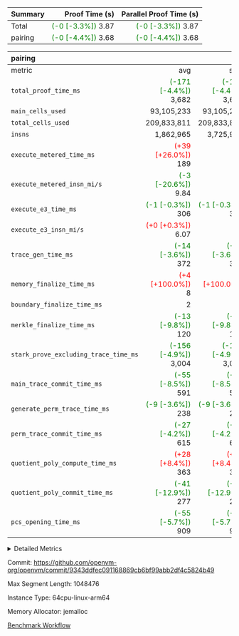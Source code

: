 | Summary | Proof Time (s) | Parallel Proof Time (s) |
|:---|---:|---:|
| Total | <span style='color: green'>(-0 [-3.3%])</span> 3.87 | <span style='color: green'>(-0 [-3.3%])</span> 3.87 |
| pairing | <span style='color: green'>(-0 [-4.4%])</span> 3.68 | <span style='color: green'>(-0 [-4.4%])</span> 3.68 |


| pairing |||||
|:---|---:|---:|---:|---:|
|metric|avg|sum|max|min|
| `total_proof_time_ms ` | <span style='color: green'>(-171 [-4.4%])</span> 3,682 | <span style='color: green'>(-171 [-4.4%])</span> 3,682 | <span style='color: green'>(-171 [-4.4%])</span> 3,682 | <span style='color: green'>(-171 [-4.4%])</span> 3,682 |
| `main_cells_used     ` |  93,105,233 |  93,105,233 |  93,105,233 |  93,105,233 |
| `total_cells_used    ` |  209,833,811 |  209,833,811 |  209,833,811 |  209,833,811 |
| `insns               ` |  1,862,965 |  3,725,930 |  1,862,965 |  1,862,965 |
| `execute_metered_time_ms` | <span style='color: red'>(+39 [+26.0%])</span> 189 | -          | -          | -          |
| `execute_metered_insn_mi/s` | <span style='color: green'>(-3 [-20.6%])</span> 9.84 | -          | <span style='color: green'>(-3 [-20.6%])</span> 9.84 | <span style='color: green'>(-3 [-20.6%])</span> 9.84 |
| `execute_e3_time_ms  ` | <span style='color: green'>(-1 [-0.3%])</span> 306 | <span style='color: green'>(-1 [-0.3%])</span> 306 | <span style='color: green'>(-1 [-0.3%])</span> 306 | <span style='color: green'>(-1 [-0.3%])</span> 306 |
| `execute_e3_insn_mi/s` | <span style='color: red'>(+0 [+0.3%])</span> 6.07 | -          | <span style='color: red'>(+0 [+0.3%])</span> 6.07 | <span style='color: red'>(+0 [+0.3%])</span> 6.07 |
| `trace_gen_time_ms   ` | <span style='color: green'>(-14 [-3.6%])</span> 372 | <span style='color: green'>(-14 [-3.6%])</span> 372 | <span style='color: green'>(-14 [-3.6%])</span> 372 | <span style='color: green'>(-14 [-3.6%])</span> 372 |
| `memory_finalize_time_ms` | <span style='color: red'>(+4 [+100.0%])</span> 8 | <span style='color: red'>(+4 [+100.0%])</span> 8 | <span style='color: red'>(+4 [+100.0%])</span> 8 | <span style='color: red'>(+4 [+100.0%])</span> 8 |
| `boundary_finalize_time_ms` |  2 |  2 |  2 |  2 |
| `merkle_finalize_time_ms` | <span style='color: green'>(-13 [-9.8%])</span> 120 | <span style='color: green'>(-13 [-9.8%])</span> 120 | <span style='color: green'>(-13 [-9.8%])</span> 120 | <span style='color: green'>(-13 [-9.8%])</span> 120 |
| `stark_prove_excluding_trace_time_ms` | <span style='color: green'>(-156 [-4.9%])</span> 3,004 | <span style='color: green'>(-156 [-4.9%])</span> 3,004 | <span style='color: green'>(-156 [-4.9%])</span> 3,004 | <span style='color: green'>(-156 [-4.9%])</span> 3,004 |
| `main_trace_commit_time_ms` | <span style='color: green'>(-55 [-8.5%])</span> 591 | <span style='color: green'>(-55 [-8.5%])</span> 591 | <span style='color: green'>(-55 [-8.5%])</span> 591 | <span style='color: green'>(-55 [-8.5%])</span> 591 |
| `generate_perm_trace_time_ms` | <span style='color: green'>(-9 [-3.6%])</span> 238 | <span style='color: green'>(-9 [-3.6%])</span> 238 | <span style='color: green'>(-9 [-3.6%])</span> 238 | <span style='color: green'>(-9 [-3.6%])</span> 238 |
| `perm_trace_commit_time_ms` | <span style='color: green'>(-27 [-4.2%])</span> 615 | <span style='color: green'>(-27 [-4.2%])</span> 615 | <span style='color: green'>(-27 [-4.2%])</span> 615 | <span style='color: green'>(-27 [-4.2%])</span> 615 |
| `quotient_poly_compute_time_ms` | <span style='color: red'>(+28 [+8.4%])</span> 363 | <span style='color: red'>(+28 [+8.4%])</span> 363 | <span style='color: red'>(+28 [+8.4%])</span> 363 | <span style='color: red'>(+28 [+8.4%])</span> 363 |
| `quotient_poly_commit_time_ms` | <span style='color: green'>(-41 [-12.9%])</span> 277 | <span style='color: green'>(-41 [-12.9%])</span> 277 | <span style='color: green'>(-41 [-12.9%])</span> 277 | <span style='color: green'>(-41 [-12.9%])</span> 277 |
| `pcs_opening_time_ms ` | <span style='color: green'>(-55 [-5.7%])</span> 909 | <span style='color: green'>(-55 [-5.7%])</span> 909 | <span style='color: green'>(-55 [-5.7%])</span> 909 | <span style='color: green'>(-55 [-5.7%])</span> 909 |



<details>
<summary>Detailed Metrics</summary>

|  | keygen_time_ms | commit_exe_time_ms | app proof_time_ms |
| --- | --- | --- |
|  | 1,044 | 9 | 5,312 | 

| group | prove_segment_time_ms | memory_to_vec_partition_time_ms | insns | fri.log_blowup | execute_metered_time_ms | execute_metered_insn_mi/s | compute_user_public_values_proof_time_ms |
| --- | --- | --- | --- | --- | --- | --- | --- |
| pairing | 5,052 | 24 | 1,862,965 | 1 | 189 | 9.84 | 57 | 

| group | air_name | quotient_deg | interactions | constraints |
| --- | --- | --- | --- | --- |
| pairing | AccessAdapterAir<16> | 2 | 5 | 12 | 
| pairing | AccessAdapterAir<2> | 2 | 5 | 12 | 
| pairing | AccessAdapterAir<32> | 2 | 5 | 12 | 
| pairing | AccessAdapterAir<4> | 2 | 5 | 12 | 
| pairing | AccessAdapterAir<8> | 2 | 5 | 12 | 
| pairing | BitwiseOperationLookupAir<8> | 2 | 2 | 4 | 
| pairing | KeccakVmAir | 2 | 321 | 4,513 | 
| pairing | MemoryMerkleAir<8> | 2 | 4 | 39 | 
| pairing | PersistentBoundaryAir<8> | 2 | 3 | 7 | 
| pairing | PhantomAir | 2 | 3 | 5 | 
| pairing | Poseidon2PeripheryAir<BabyBearParameters>, 1> | 2 | 1 | 286 | 
| pairing | ProgramAir | 1 | 1 | 4 | 
| pairing | RangeTupleCheckerAir<2> | 1 | 1 | 4 | 
| pairing | Rv32HintStoreAir | 2 | 18 | 28 | 
| pairing | VariableRangeCheckerAir | 1 | 1 | 4 | 
| pairing | VmAirWrapper<Rv32BaseAluAdapterAir, BaseAluCoreAir<4, 8> | 2 | 20 | 37 | 
| pairing | VmAirWrapper<Rv32BaseAluAdapterAir, LessThanCoreAir<4, 8> | 2 | 18 | 40 | 
| pairing | VmAirWrapper<Rv32BaseAluAdapterAir, ShiftCoreAir<4, 8> | 2 | 24 | 91 | 
| pairing | VmAirWrapper<Rv32BranchAdapterAir, BranchEqualCoreAir<4> | 2 | 11 | 20 | 
| pairing | VmAirWrapper<Rv32BranchAdapterAir, BranchLessThanCoreAir<4, 8> | 2 | 13 | 35 | 
| pairing | VmAirWrapper<Rv32CondRdWriteAdapterAir, Rv32JalLuiCoreAir> | 2 | 10 | 18 | 
| pairing | VmAirWrapper<Rv32IsEqualModAdapterAir<2, 1, 32, 32>, ModularIsEqualCoreAir<32, 4, 8> | 2 | 25 | 225 | 
| pairing | VmAirWrapper<Rv32JalrAdapterAir, Rv32JalrCoreAir> | 2 | 16 | 20 | 
| pairing | VmAirWrapper<Rv32LoadStoreAdapterAir, LoadSignExtendCoreAir<4, 8> | 2 | 18 | 33 | 
| pairing | VmAirWrapper<Rv32LoadStoreAdapterAir, LoadStoreCoreAir<4> | 2 | 17 | 40 | 
| pairing | VmAirWrapper<Rv32MultAdapterAir, DivRemCoreAir<4, 8> | 2 | 25 | 84 | 
| pairing | VmAirWrapper<Rv32MultAdapterAir, MulHCoreAir<4, 8> | 2 | 24 | 31 | 
| pairing | VmAirWrapper<Rv32MultAdapterAir, MultiplicationCoreAir<4, 8> | 2 | 19 | 19 | 
| pairing | VmAirWrapper<Rv32RdWriteAdapterAir, Rv32AuipcCoreAir> | 2 | 12 | 14 | 
| pairing | VmAirWrapper<Rv32VecHeapAdapterAir<1, 2, 2, 32, 32>, FieldExpressionCoreAir> | 2 | 415 | 480 | 
| pairing | VmAirWrapper<Rv32VecHeapAdapterAir<2, 1, 1, 32, 32>, FieldExpressionCoreAir> | 2 | 158 | 190 | 
| pairing | VmAirWrapper<Rv32VecHeapAdapterAir<2, 2, 2, 32, 32>, FieldExpressionCoreAir> | 2 | 428 | 457 | 
| pairing | VmConnectorAir | 2 | 5 | 11 | 

| group | air_name | segment | rows | prep_cols | perm_cols | main_cols | cells |
| --- | --- | --- | --- | --- | --- | --- | --- |
| pairing | AccessAdapterAir<16> | 0 | 262,144 |  | 16 | 25 | 10,747,904 | 
| pairing | AccessAdapterAir<32> | 0 | 131,072 |  | 16 | 41 | 7,471,104 | 
| pairing | AccessAdapterAir<8> | 0 | 524,288 |  | 16 | 17 | 17,301,504 | 
| pairing | BitwiseOperationLookupAir<8> | 0 | 65,536 | 3 | 8 | 2 | 655,360 | 
| pairing | MemoryMerkleAir<8> | 0 | 32,768 |  | 16 | 32 | 1,572,864 | 
| pairing | PersistentBoundaryAir<8> | 0 | 32,768 |  | 12 | 20 | 1,048,576 | 
| pairing | PhantomAir | 0 | 1 |  | 12 | 6 | 18 | 
| pairing | Poseidon2PeripheryAir<BabyBearParameters>, 1> | 0 | 32,768 |  | 8 | 300 | 10,092,544 | 
| pairing | ProgramAir | 0 | 32,768 |  | 8 | 10 | 589,824 | 
| pairing | RangeTupleCheckerAir<2> | 0 | 524,288 | 2 | 8 | 1 | 4,718,592 | 
| pairing | Rv32HintStoreAir | 0 | 256 |  | 44 | 32 | 19,456 | 
| pairing | VariableRangeCheckerAir | 0 | 262,144 | 2 | 8 | 1 | 2,359,296 | 
| pairing | VmAirWrapper<Rv32BaseAluAdapterAir, BaseAluCoreAir<4, 8> | 0 | 1,048,576 |  | 52 | 36 | 92,274,688 | 
| pairing | VmAirWrapper<Rv32BaseAluAdapterAir, LessThanCoreAir<4, 8> | 0 | 65,536 |  | 40 | 37 | 5,046,272 | 
| pairing | VmAirWrapper<Rv32BaseAluAdapterAir, ShiftCoreAir<4, 8> | 0 | 2,048 |  | 52 | 53 | 215,040 | 
| pairing | VmAirWrapper<Rv32BranchAdapterAir, BranchEqualCoreAir<4> | 0 | 262,144 |  | 28 | 26 | 14,155,776 | 
| pairing | VmAirWrapper<Rv32BranchAdapterAir, BranchLessThanCoreAir<4, 8> | 0 | 131,072 |  | 32 | 32 | 8,388,608 | 
| pairing | VmAirWrapper<Rv32CondRdWriteAdapterAir, Rv32JalLuiCoreAir> | 0 | 8,192 |  | 28 | 18 | 376,832 | 
| pairing | VmAirWrapper<Rv32IsEqualModAdapterAir<2, 1, 32, 32>, ModularIsEqualCoreAir<32, 4, 8> | 0 | 32 |  | 56 | 166 | 7,104 | 
| pairing | VmAirWrapper<Rv32JalrAdapterAir, Rv32JalrCoreAir> | 0 | 65,536 |  | 36 | 28 | 4,194,304 | 
| pairing | VmAirWrapper<Rv32LoadStoreAdapterAir, LoadStoreCoreAir<4> | 0 | 1,048,576 |  | 52 | 41 | 97,517,568 | 
| pairing | VmAirWrapper<Rv32MultAdapterAir, MulHCoreAir<4, 8> | 0 | 256 |  | 72 | 39 | 28,416 | 
| pairing | VmAirWrapper<Rv32MultAdapterAir, MultiplicationCoreAir<4, 8> | 0 | 512 |  | 52 | 31 | 42,496 | 
| pairing | VmAirWrapper<Rv32RdWriteAdapterAir, Rv32AuipcCoreAir> | 0 | 32,768 |  | 28 | 20 | 1,572,864 | 
| pairing | VmAirWrapper<Rv32VecHeapAdapterAir<2, 1, 1, 32, 32>, FieldExpressionCoreAir> | 0 | 1,024 |  | 320 | 263 | 596,992 | 
| pairing | VmAirWrapper<Rv32VecHeapAdapterAir<2, 2, 2, 32, 32>, FieldExpressionCoreAir> | 0 | 16,384 |  | 604 | 497 | 18,038,784 | 
| pairing | VmConnectorAir | 0 | 2 | 1 | 16 | 5 | 42 | 

| group | segment | trace_gen_time_ms | total_proof_time_ms | total_cells_used | total_cells | stark_prove_excluding_trace_time_ms | quotient_poly_compute_time_ms | quotient_poly_commit_time_ms | perm_trace_commit_time_ms | pcs_opening_time_ms | merkle_finalize_time_ms | memory_to_vec_partition_time_ms | memory_finalize_time_ms | main_trace_commit_time_ms | main_cells_used | insns | generate_perm_trace_time_ms | execute_e3_time_ms | execute_e3_insn_mi/s | boundary_finalize_time_ms |
| --- | --- | --- | --- | --- | --- | --- | --- | --- | --- | --- | --- | --- | --- | --- | --- | --- | --- | --- | --- | --- |
| pairing | 0 | 372 | 3,682 | 209,833,811 | 304,931,516 | 3,004 | 363 | 277 | 615 | 909 | 120 | 24 | 8 | 591 | 93,105,233 | 1,862,965 | 238 | 306 | 6.07 | 2 | 

| group | segment | trace_height_constraint | weighted_sum | threshold |
| --- | --- | --- | --- | --- |
| pairing | 0 | 0 | 5,382,342 | 2,013,265,921 | 
| pairing | 0 | 1 | 18,152,512 | 2,013,265,921 | 
| pairing | 0 | 2 | 2,691,171 | 2,013,265,921 | 
| pairing | 0 | 3 | 25,000,068 | 2,013,265,921 | 
| pairing | 0 | 4 | 131,072 | 2,013,265,921 | 
| pairing | 0 | 5 | 65,536 | 2,013,265,921 | 
| pairing | 0 | 6 | 6,016,192 | 2,013,265,921 | 
| pairing | 0 | 7 | 4,096 | 2,013,265,921 | 
| pairing | 0 | 8 | 58,426,029 | 2,013,265,921 | 

</details>


Commit: https://github.com/openvm-org/openvm/commit/9343ddfec091168869cb6bf99abb2df4c5824b49

Max Segment Length: 1048476

Instance Type: 64cpu-linux-arm64

Memory Allocator: jemalloc

[Benchmark Workflow](https://github.com/openvm-org/openvm/actions/runs/16504201976)
